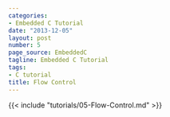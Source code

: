 ```yaml
---
categories:
- Embedded C Tutorial
date: "2013-12-05"
layout: post
number: 5
page_source: EmbeddedC
tagline: Embedded C Tutorial
tags:
- C tutorial
title: Flow Control
---
```


{{< include "tutorials/05-Flow-Control.md" >}}

